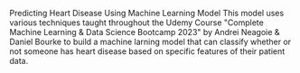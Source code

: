 Predicting Heart Disease Using Machine Learning Model
This model uses various techniques taught throughout the Udemy Course "Complete Machine Learning & Data Science Bootcamp 2023" by Andrei Neagoie & Daniel Bourke to build a machine larning model 
that can classify whether or not someone has heart disease based on specific features of their patient data.
